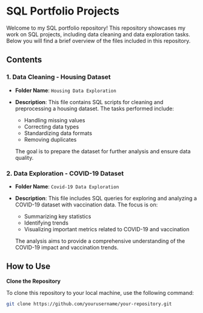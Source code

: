 # SQL Portfolio Projects

Welcome to my SQL portfolio repository! This repository showcases my work on SQL projects, including data cleaning and data exploration tasks. Below you will find a brief overview of the files included in this repository.

## Contents

### 1. Data Cleaning - Housing Dataset

- **Folder Name**: `Housing Data Exploration`
- **Description**: This file contains SQL scripts for cleaning and preprocessing a housing dataset. The tasks performed include:
  - Handling missing values
  - Correcting data types
  - Standardizing data formats
  - Removing duplicates

  The goal is to prepare the dataset for further analysis and ensure data quality.

### 2. Data Exploration - COVID-19 Dataset

- **Folder Name**: `Covid-19 Data Exploration`
- **Description**: This file includes SQL queries for exploring and analyzing a COVID-19 dataset with vaccination data. The focus is on:
  - Summarizing key statistics
  - Identifying trends
  - Visualizing important metrics related to COVID-19 and vaccination

  The analysis aims to provide a comprehensive understanding of the COVID-19 impact and vaccination trends.

## How to Use

**Clone the Repository**

   To clone this repository to your local machine, use the following command:
   ```bash
   git clone https://github.com/yourusername/your-repository.git
